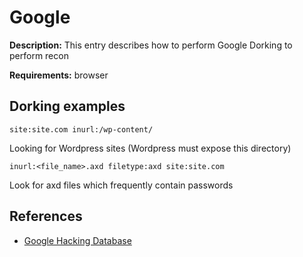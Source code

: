 # Google

**Description:** This entry describes how to perform Google Dorking to perform recon

**Requirements:** browser

## Dorking examples

```
site:site.com inurl:/wp-content/
```

Looking for Wordpress sites (Wordpress must expose this directory)

```
inurl:<file_name>.axd filetype:axd site:site.com
```

Look for axd files which frequently contain passwords

## References
* [Google Hacking Database](https://www.exploit-db.com/google-hacking-database)